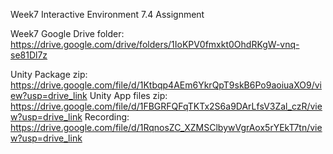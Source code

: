 Week7 Interactive Environment 7.4 Assignment


Week7 Google Drive folder: https://drive.google.com/drive/folders/1IoKPV0fmxkt0OhdRKgW-vnq-se81Dl7z 


Unity Package zip: https://drive.google.com/file/d/1Ktbqp4AEm6YkrQpT9skB6Po9aoiuaXO9/view?usp=drive_link 
Unity App files zip: https://drive.google.com/file/d/1FBGRFQFqTKTx2S6a9DArLfsV3Zal_czR/view?usp=drive_link
Recording: https://drive.google.com/file/d/1RqnosZC_XZMSClbywVgrAox5rYEkT7tn/view?usp=drive_link
